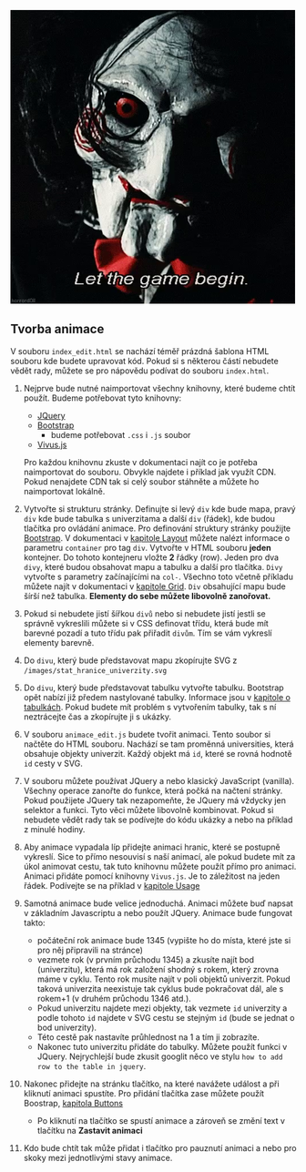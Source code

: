 ![Let the game begin!](https://raw.githubusercontent.com/Bulva/kartograficka-vizualizace/master/10-Let-the-game-begin!/images/saw.png)

## Tvorba animace
V souboru `index_edit.html` se nachází téměř prázdná šablona HTML souboru kde budete upravovat kód. Pokud si s některou částí nebudete vědět rady, můžete se pro nápovědu podívat do souboru `index.html`.

1. Nejprve bude nutné naimportovat všechny knihovny, které budeme chtít použít. Budeme potřebovat tyto knihovny:
    *  [JQuery](https://jquery.com/)
    *  [Bootstrap](https://getbootstrap.com/)
       *  budeme potřebovat `.css` i `.js` soubor
    * [Vivus.js](https://maxwellito.github.io/vivus/)
    
    Pro každou knihovnu zkuste v dokumentaci najít co je potřeba naimportovat do souboru. Obvykle najdete i příklad jak využít CDN. Pokud nenajdete CDN tak si celý soubor stáhněte a můžete ho naimportovat lokálně.
    
2. Vytvořte si strukturu stránky. Definujte si levý `div` kde bude mapa, pravý `div` kde bude tabulka s univerzitama a další `div` (řádek), kde budou tlačítka pro ovládání animace. Pro definování struktury stránky použijte [Bootstrap](https://getbootstrap.com/). V dokumentaci v [kapitole Layout](https://getbootstrap.com/docs/4.3/layout/overview/) můžete nalézt informace o parametru `container` pro tag `div`. Vytvořte v HTML souboru **jeden** kontejner. Do tohoto kontejneru vložte **2** řádky (row). Jeden pro dva `divy`, které budou obsahovat mapu a tabulku a další pro tlačítka. `Divy` vytvořte s parametry začínajícími na `col-`. Všechno toto včetně příkladu můžete najít v dokumentaci v [kapitole Grid](https://getbootstrap.com/docs/4.3/layout/grid/). `Div` obsahující mapu bude šírší než tabulka. **Elementy do sebe můžete libovolně zanořovat.**
3. Pokud si nebudete jistí šířkou `divů` nebo si nebudete jistí jestli se správně vykreslili můžete si v CSS definovat třídu, která bude mít barevné pozadí a tuto třídu pak přiřadit `divům`. Tím se vám vykreslí elementy barevně.
4. Do `divu`, který bude představovat mapu zkopírujte SVG z `/images/stat_hranice_univerzity.svg`
5. Do `divu`, který bude představovat tabulku vytvořte tabulku. Bootstrap opět nabízí již předem nastylované tabulky. Informace jsou v [kapitole o tabulkách](https://getbootstrap.com/docs/4.3/content/tables/). Pokud budete mít problém s vytvořením tabulky, tak s ní neztrácejte čas a zkopírujte ji s ukázky.
6. V souboru `animace_edit.js` budete tvořit animaci. Tento soubor si načtěte do HTML souboru. Nachází se tam proměnná universities, která obsahuje objekty univerzit. Každý objekt má `id`, které se rovná hodnotě `id` cesty v SVG.
7. V souboru můžete používat JQuery a nebo klasický JavaScript (vanilla). Všechny operace zanořte do funkce, která počká na načtení stránky. Pokud použijete JQuery tak nezapomeňte, že JQuery má vždycky jen selektor a funkci. Tyto věci můžete libovolně kombinovat. Pokud si nebudete vědět rady tak se podívejte do kódu ukázky a nebo na příklad z minulé hodiny.
8. Aby animace vypadala líp přidejte animaci hranic, které se postupně vykreslí. Sice to přímo nesouvisí s naší animací, ale pokud budete mít za úkol animovat cestu, tak tuto knihovnu můžete použít přímo pro animaci. Animaci přidáte pomocí knihovny `Vivus.js`. Je to záležitost na jeden řádek. Podívejte se na příklad v [kapitole Usage](https://github.com/maxwellito/vivus#usage)
9. Samotná animace bude velice jednoduchá. Animaci můžete buď napsat v základním Javascriptu a nebo použít JQuery. Animace bude fungovat takto:
    * počáteční rok animace bude 1345 (vypište ho do místa, které jste si pro něj připravili na stránce)
    * vezmete rok (v prvním průchodu 1345) a zkusíte najít bod (univerzitu), která má rok založení shodný s rokem, který zrovna máme v cyklu. Tento rok musíte najít v poli objektů univerzit. Pokud taková univerzita neexistuje tak cyklus bude pokračovat dál, ale s rokem+1 (v druhém průchodu 1346 atd.).
    * Pokud univerzitu najdete mezi objekty, tak vezmete `id` univerzity a podle tohoto `id` najdete v SVG cestu se stejným `id` (bude se jednat o bod univerzity). 
    * Této cestě pak nastavíte průhlednost na 1 a tím ji zobrazíte. 
    * Nakonec tuto univerzitu přidáte do tabulky. Můžete použít funkci v JQuery. Nejrychlejší bude zkusit googlit něco ve stylu `how to add row to the table in jquery`.
10. Nakonec přidejte na stránku tlačítko, na které navážete událost a při kliknutí animaci spustíte. Pro přidání tlačítka zase můžete použít Boostrap, [kapitola Buttons](https://getbootstrap.com/docs/4.3/components/buttons/) 
    * Po kliknutí na tlačítko se spustí animace a zároveň se změní text v tlačítku na **Zastavit animaci**
11. Kdo bude chtít tak může přidat i tlačítko pro pauznutí animaci a nebo pro skoky mezi jednotlivými stavy animace.

